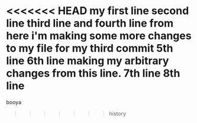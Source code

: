 <<<<<<< HEAD
my first line
second line
third line
and fourth line
from here i'm making some more changes to my file for my third commit
5th line
6th line
making my arbitrary changes from this line.
7th line
8th line
=======
booya
>>>>>>> history
